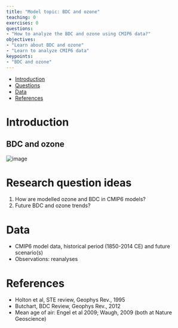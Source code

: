 ```yaml
---
title: "Model topic: BDC and ozone"
teaching: 0
exercises: 0
questions:
- "How to analyze the BDC and ozone using CMIP6 data?"
objectives:
- "Learn about BDC and ozone"
- "Learn to analyze CMIP6 data"
keypoints:
- "BDC and ozone"
---
```


*   [Introduction](#introduction)
*   [Questions](#research-question-ideas)
*   [Data](#data)
*   [References](#references)


# Introduction
## BDC and ozone
![image](https://user-images.githubusercontent.com/44640857/111973529-df714200-8afe-11eb-8874-1e3cb88054e1.png)

# Research question ideas
1. How are modelled ozone and BDC in CMIP6 models? 
2. Future BDC and ozone trends?

# Data
- CMIP6 model data, historical period (1850-2014 CE) and future scenario(s)
- Observations: reanalyses


# References
- Holton et al, STE review, Geophys Rev., 1995
- Butchart, BDC Review, Geophys Rev., 2012
- Mean age of air: Engel et al 2009; Waugh, 2009 (both at Nature Geoscience)
